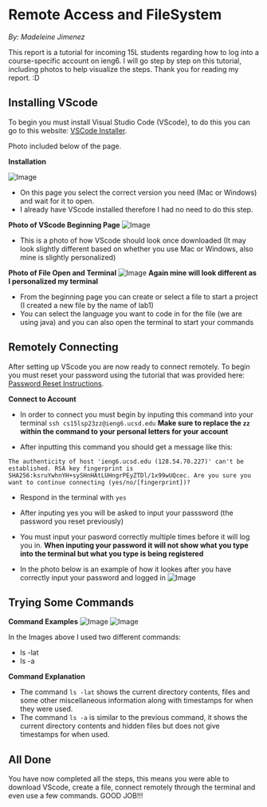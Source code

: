 # Remote Access and FileSystem
*By: Madeleine Jimenez*

This report is a tutorial for incoming 15L students regarding how to log into a course-specific account on ieng6. 
I will go step by step on this tutorial, including photos to help visualize the steps. 
Thank you for reading my report. :D

## Installing VScode

To begin you must install Visual Studio Code (VScode), to do this you can go to this website: [VSCode Installer](https://code.visualstudio.com/Download). 

Photo included below of the page.


**Installation**

![Image](VScode_installer.png)

* On this page you select the correct version you need (Mac or Windows) and wait for it to open. 
* I already have VScode installed therefore I had no need to do this step. 

**Photo of VScode Beginning Page**
![Image](VScode.png)

* This is a photo of how VScode should look once downloaded (It may look slightly different based on whether you use Mac or Windows, also mine is slightly personalized)

**Photo of File Open and Terminal**
![Image](Terminal.png)
**Again mine will look different as I personalized my terminal**
* From the beginning page you can create or select a file to start a project (I created a new file by the name of lab1)
* You can select the language you want to code in for the file (we are using java) and you can also open the terminal to start your commands 


## Remotely Connecting

After setting up VScode you are now ready to connect remotely. To begin you must reset your password using the tutorial that was provided here: [Password Reset Instructions](https://drive.google.com/file/d/17IDZn8Qq7Q0RkYMxdiIR0o6HJ3B5YqSW/view).

**Connect to Account**
* In order to connect you must begin by inputing this command into your terminal `ssh cs15lsp23zz@ieng6.ucsd.edu`
**Make sure to replace the `zz` within the command to your personal letters for your account**

* After inputting this command you should get a message like this:
 
`The authenticity of host 'ieng6.ucsd.edu (128.54.70.227)' can't be established.
RSA key fingerprint is SHA256:ksruYwhnYH+sySHnHAtLUHngrPEyZTDl/1x99wUQcec.
Are you sure you want to continue connecting (yes/no/[fingerprint])? `

* Respond in the terminal with `yes`
* After inputing yes you will be asked to input your passsword (the password you reset previously)
* You must input your pasword correctly multiple times before it will log you in.
**When inputing your password it will not show what you type into the terminal but what you type is being registered** 

* In the photo below is an example of how it lookes after you have correctly input your password and logged in
![Image](Remote_Connect_Correct.png)


## Trying Some Commands

**Command Examples**
![Image](Commands_a.png)
![Image](Commands_ls.png)



In the Images above I used two different commands:
* ls -lat
* ls -a

**Command Explanation**
* The command `ls -lat` shows the current directory contents, files and some other miscellaneous information along with timestamps for when they were used.
* The command `ls -a` is similar to the previous command, it shows the current directory contents and hidden files but does not give timestamps for when used.

## All Done

You have now completed all the steps, this means you were able to download VScode, create a file, connect remotely through the terminal and even use a few commands. GOOD JOB!!! 
